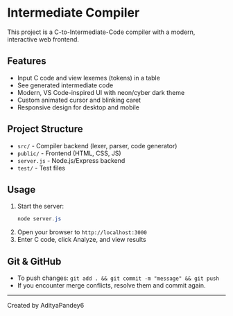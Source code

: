 # Intermediate Compiler

This project is a C-to-Intermediate-Code compiler with a modern, interactive web frontend.

## Features
- Input C code and view lexemes (tokens) in a table
- See generated intermediate code
- Modern, VS Code-inspired UI with neon/cyber dark theme
- Custom animated cursor and blinking caret
- Responsive design for desktop and mobile

## Project Structure
- `src/` - Compiler backend (lexer, parser, code generator)
- `public/` - Frontend (HTML, CSS, JS)
- `server.js` - Node.js/Express backend
- `test/` - Test files

## Usage
1. Start the server:
   ```powershell
   node server.js
   ```
2. Open your browser to `http://localhost:3000`
3. Enter C code, click Analyze, and view results

## Git & GitHub
- To push changes: `git add . && git commit -m "message" && git push`
- If you encounter merge conflicts, resolve them and commit again.

---

Created by AdityaPandey6
